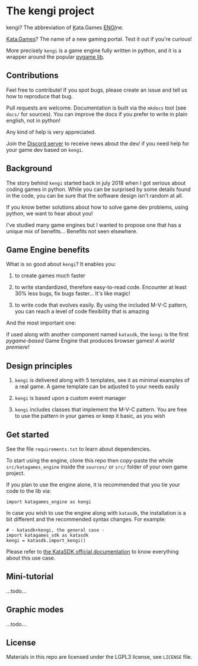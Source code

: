 # The kengi project
kengi? The abbreviation of <ins>K</ins>ata.Games <ins>ENGI</ins>ne.

[Kata.Games](https://kata.games)? The name of a new gaming portal.
Test it out if you're curious!

More precisely `kengi` is a game engine fully written in python,
and it is a wrapper around the popular 
[pygame lib](https://github.com/pygame/pygame).


## Contributions
Feel free to contribute!
If you spot bugs, please create an issue and
tell us how to reproduce that bug.

Pull requests are welcome.
Documentation is built via the `mkdocs` tool
(see `docs/` for sources).
You can improve the docs if you prefer to write in plain english, not in python!

Any kind of help is very appreciated.

Join the [Discord server](https://discord.gg/nyvDpXebZB)
to receive news about the dev/ if you need help for your game dev based on `kengi`.


## Background
The story behind `kengi` started back in july 2018 when I got serious about
coding games in python. While you can be surprised by some details found in the code, 
you can be sure that the software design isn't random at all.

If you know better solutions about how to solve game dev problems,
using python, we want to hear about you!

I've studied many game engines but I wanted to propose one
that has a unique mix of benefits... Benefits not seen elsewhere.


## Game Engine benefits
What is so good about `kengi`? It enables you:

1. to create games much faster

2. to write standardized, therefore easy-to-read code.
Encounter at least 30% less bugs, fix bugs faster...
It's like magic!

3. to write code that evolves easily.
By using the included M-V-C pattern, you can reach a level of code flexibility
that is amazing 

And the most important one:

if used along with another component named `katasdk`, the `kengi`
is the first *pygame-based* Game Engine that produces browser games!
*A world premiere!*

## Design principles
1. `kengi` is delivered along with 5 templates, see it as minimal examples of a real game.
A game template can be adjusted to your needs easily

2. `kengi` is based upon a custom event manager

3. `kengi` includes classes that implement the M-V-C pattern.
You are free to use the pattern in your games or keep it basic, as you wish

## Get started
See the file `requirements.txt` to learn about dependencies.

To start using the engine, clone this repo then copy-paste the whole
`src/katagames_engine`
inside the `sources/` or `src/` folder of your own game project.

If you plan to use the engine alone,
it is recommended that you tie your code to the lib via:
```
import katagames_engine as kengi
```

In case you wish to use the engine along with `katasdk`,
the installation is a bit different and the recommended syntax changes.
For example:
```
# - katasdk+kengi, the general case -
import katagames_sdk as katasdk
kengi = katasdk.import_kengi()
```
Please refer to [the KataSDK official documentation](https://kata.games/developers)
to know everything about this use case.

## Mini-tutorial
...todo...

## Graphic modes
...todo...

## License
Materials in this repo are licensed under the LGPL3 license,
see `LICENSE` file.
